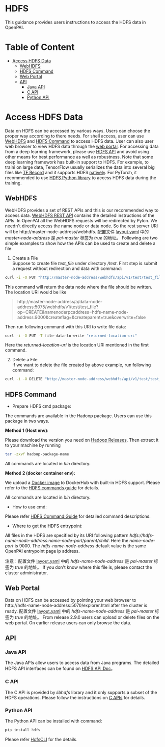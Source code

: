 # HDFS

This guidance provides users instructions to access the HDFS data in OpenPAI.

# Table of Content

- [ Access HDFS Data ](#Access_HDFS_Data) 
    - [ WebHDFS ](#WebHDFS)
    - [ HDFS Command ](#HDFS_Command)
    - [ Web Portal ](#Web_Portal) 
    - [ API ](#API) 
        - [ Java API ](#Java_API)
        - [ C API ](#C_API)
        - [ Python API](#Python_API)

# Access HDFS Data <a name="Access_HDFS_Data"></a>

Data on HDFS can be accessed by various ways. Users can choose the proper way according to there needs. For shell access, user can use [WebHDFS](#WebHDFS) and [HDFS Command](#HDFS_Command) to access HDFS data. User can also user web browser to view HDFS data through the [web portal](#Web_Portal). For accessing data from a deep learning framework, please use [HDFS API](#API) and avoid using other means for best performance as well as robustness. Note that some deep learning framework has built-in support to HDFS. For example, to traini on large data, TensorFlow usually serializes the data into several big files like [TF Record](https://www.tensorflow.org/tutorials/load_data/tf_records) and it supports HDFS [natively](https://www.tensorflow.org/deploy/hadoop#hdfs). For PyTorch, it recommended to use [HDFS Python library](#Python_API) to access HDFS data during the training.

## WebHDFS <a name="WebHDFS"></a>

WebHDFS provides a set of REST APIs and this is our recommended way to access data. [WebHDFS REST API](http://hadoop.apache.org/docs/stable/hadoop-project-dist/hadoop-hdfs/WebHDFS.html) contains the detailed instructions of the APIs. In OpenPAI all the WebHDFS requests will be redirected by Pylon. We needn't directly access the name node or data node. So the rest server URI will be http://master-node-address/webhdfs. 配置文件 [layout.yaml](../../../examples/cluster-configuration/layout.yaml) 中的 *master-node-address* 是 *pai-master* 标签为 *true* 的地址。 Following are two simple examples to show how the APIs can be used to create and delete a file.

1. Create a File  
    Suppose to create file *test_file* under directory */test*. First step is submit a request without redirection and data with command:

```bash
curl -i -X PUT "http://master-node-address/webhdfs/api/v1/test/test_file?op=CREATE"
```

This command will return the data node where the file should be written. The location URI would be like

> http://master-node-address/a/data-node-address:5075/webhdfs/v1/test/test_file?op=CREATE&namenoderpcaddress=hdfs-name-node-address:9000&createflag=&createparent=true&overwrite=false

Then run following command with this URI to write file data:

```bash
curl -i -X PUT -T file-data-to-write "returned-location-uri"
```

Here the *returned-location-uri* is the location URI mentioned in the first command.

2. Delete a File  
    If we want to delete the file created by above example, run following command:

```bash
curl -i -X DELETE "http://master-node-address/webhdfs/api/v1/test/test_file?op=DELETE"
```

## HDFS Command <a name="HDFS_Command"></a>

- Prepare HDFS cmd package:

The commands are available in the Hadoop package. Users can use this package in two ways.

**Method 1 (Host env):**

Please download the version you need on [Hadoop Releases](http://hadoop.apache.org/releases.html). Then extract it to your machine by running

```bash
tar -zxvf hadoop-package-name
```

All commands are located in *bin* directory.

**Method 2 (docker container env):**

We upload a [Docker image](https://hub.docker.com/r/paiexample/pai.example.hdfs/) to DockerHub with built-in HDFS support. Please refer to the [HDFS commands guide](https://hadoop.apache.org/docs/r2.7.2/hadoop-project-dist/hadoop-hdfs/HDFSCommands.html) for details.

All commands are located in *bin* directory.

- How to use cmd:

Please refer [HDFS Command Guide](http://hadoop.apache.org/docs/stable/hadoop-project-dist/hadoop-hdfs/HDFSCommands.html) for detailed command descriptions.

- Where to get the HDFS entrypoint:

All files in the HDFS are specified by its URI following pattern *hdfs://hdfs-name-node-address:name-node-port/parent/child*. Here the *name-node-port* is 9000. The *hdfs-name-node-address* default value is the same OpenPAI entrypoint page ip address.

注意：配置文件 [layout.yaml](../../../examples/cluster-configuration/layout.yaml) 中的 *hdfs-name-node-address* 是 *pai-master* 标签为 *true* 的地址。 If you don't know where this file is, please contact the cluster administrator.

## Web Portal <a name="Web_Portal"></a>

Data on HDFS can be accessed by pointing your web browser to http://hdfs-name-node-address:5070/explorer.html after the cluster is ready. 配置文件 [layout.yaml](../../../examples/cluster-configuration/layout.yaml) 中的 *hdfs-name-node-address* 是 *pai-master* 标签为 *true* 的地址。 From release 2.9.0 users can upload or delete files on the web portal. On earlier release users can only browse the data.

## API <a name="API"></a>

### Java API <a name="Java_API"></a>

The Java APIs allow users to access data from Java programs. The detailed HDFS API interfaces can be found on [HDFS API Doc](https://hadoop.apache.org/docs/stable/api/org/apache/hadoop/fs/FileSystem.html)。

### C API <a name="C_API"></a>

The C API is provided by *libhdfs* library and it only supports a subset of the HDFS operations. Please follow the instructions on [C APIs](http://hadoop.apache.org/docs/r2.9.1/hadoop-project-dist/hadoop-hdfs/LibHdfs.html) for details.

### Python API <a name="Python_API"></a>

The Python API can be installed with command:

```bash
pip install hdfs
```

Please refer [HdfsCLI](https://hdfscli.readthedocs.io/en/latest/) for the details.
